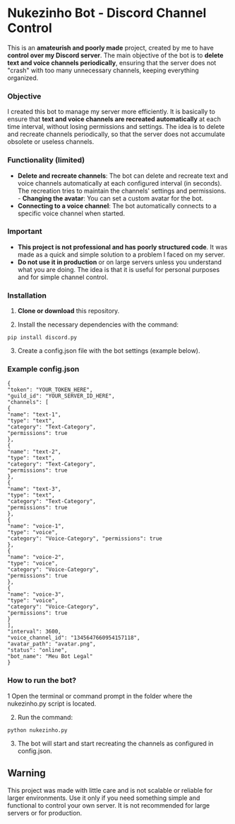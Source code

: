 # Nukezinho Bot - Discord Channel Control

This is an **amateurish and poorly made** project, created by me to have **control over my Discord server**. The main objective of the bot is to **delete text and voice channels periodically**, ensuring that the server does not "crash" with too many unnecessary channels, keeping everything organized.

### **Objective**

I created this bot to manage my server more efficiently. It is basically to ensure that **text and voice channels are recreated automatically** at each time interval, without losing permissions and settings. The idea is to delete and recreate channels periodically, so that the server does not accumulate obsolete or useless channels.

### **Functionality (limited)**

- **Delete and recreate channels**: The bot can delete and recreate text and voice channels automatically at each configured interval (in seconds). The recreation tries to maintain the channels' settings and permissions. - **Changing the avatar**: You can set a custom avatar for the bot.
- **Connecting to a voice channel**: The bot automatically connects to a specific voice channel when started.

### **Important**

- **This project is not professional and has poorly structured code**. It was made as a quick and simple solution to a problem I faced on my server.
- **Do not use it in production** or on large servers unless you understand what you are doing. The idea is that it is useful for personal purposes and for simple channel control.

### **Installation**

1. **Clone or download** this repository.

2. Install the necessary dependencies with the command:
```
pip install discord.py
```

3. Create a config.json file with the bot settings (example below).

### Example config.json

```
{
"token": "YOUR_TOKEN_HERE",
"guild_id": "YOUR_SERVER_ID_HERE",
"channels": [
{
"name": "text-1",
"type": "text",
"category": "Text-Category",
"permissions": true
},
{
"name": "text-2",
"type": "text",
"category": "Text-Category",
"permissions": true
},
{
"name": "text-3",
"type": "text",
"category": "Text-Category",
"permissions": true
},
{
"name": "voice-1",
"type": "voice",
"category": "Voice-Category", "permissions": true
},
{
"name": "voice-2",
"type": "voice",
"category": "Voice-Category",
"permissions": true
},
{
"name": "voice-3",
"type": "voice",
"category": "Voice-Category",
"permissions": true
}
],
"interval": 3600,
"voice_channel_id": "1345647660954157118",
"avatar_path": "avatar.png",
"status": "online",
"bot_name": "Meu Bot Legal"
}
```

### How to run the bot?

1 Open the terminal or command prompt in the folder where the nukezinho.py script is located.

2. Run the command:

```
python nukezinho.py
```
3. The bot will start and start recreating the channels as configured in config.json.

## Warning
This project was made with little care and is not scalable or reliable for larger environments. Use it only if you need something simple and functional to control your own server. It is not recommended for large servers or for production.
